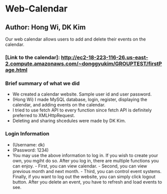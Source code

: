 # Web-Calendar
## Author: Hong Wi, DK Kim

Our web calendar allows users to add and delete their events on the calendar.

### [Link to the calendar]: <http://ec2-18-223-116-26.us-east-2.compute.amazonaws.com/~donggyukim/GROUPTEST/firstPage.html>
   
### Brief summary of what we did
- We created a calendar website. Sample user id and user password.
- (Hong Wi) I made MySQL database, login, register, displaying the calendar, and adding events on the calendar. 
- I tried to use fetch API to every function since fetch API is definitely preferred to XMLHttpRequest.
- Deleting and sharing shcedules were made by DK Kim. 

### Login Information
- (Username: dk) 
- (Password: 1234) 
- You may use the above information to log in. If you wish to create your own, you mgiht do so. After you log in, there are multiple functions you can enjoy. - First, you can view calendar. - Second, you can view previous month and next month. - Third, you can control event systems. Finally, if you want to log out the website, you can simply click logout button. After you delete an event, you have to refresh and load events to see.

